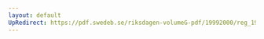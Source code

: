 ```yaml
---
layout: default
UpRedirect: https://pdf.swedeb.se/riksdagen-volumeG-pdf/19992000/reg_19992000/reg_19992000_0532.pdf
---
```

